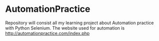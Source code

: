 # AutomationPractice
Repository will consist all my learning project about Automation practice with Python Selenium.
The website used for automation is http://automationpractice.com/index.php

